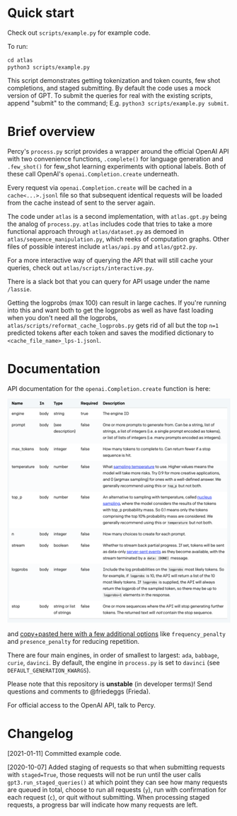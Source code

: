 # Quick start
Check out `scripts/example.py` for example code.

To run:
```
cd atlas
python3 scripts/example.py
```
This script demonstrates getting tokenization and token counts, few shot completions, and staged submitting. By default the code uses a mock version of GPT. To submit the queries for real with the existing scripts, append "submit" to the command; E.g. `python3 scripts/example.py submit`.

# Brief overview

Percy's `process.py` script provides a wrapper around the official OpenAI API with two convenience functions, `.complete()` for language generation and `.few_shot()` for few_shot learning experiments with optional labels. Both of these call OpenAI's `openai.Completion.create` underneath. 

Every request via `openai.Completion.create` will be cached in a `cache<...>.jsonl` file so that subsequent identical requests will be loaded from the cache instead of sent to the server again. 

The code under `atlas` is a second implementation, with `atlas.gpt.py` being the analog of `process.py`. `atlas` includes code that tries to take a more functional approach through `atlas/dataset.py` as demoed in `atlas/sequence_manipulation.py`, which reeks of computation graphs. Other files of possible interest include `atlas/api.py` and `atlas/gpt2.py`. 

For a more interactive way of querying the API that will still cache your queries, check out `atlas/scripts/interactive.py`.

There is a slack bot that you can query for API usage under the name `/lassie`.

Getting the logprobs (max 100) can result in large caches. If you're running into this and want both to get the logprobs as well as have fast loading when you don't need all the logprobs, `atlas/scripts/reformat_cache_logprobs.py` gets rid of all but the top `n=1` predicted tokens after each token and saves the modified dictionary to `<cache_file_name>_lps-1.jsonl`.

# Documentation

API documentation for the `openai.Completion.create` function is here:
<!-- ![OpenAI GPT-3 API documentation](API_documentation.png){:height="700px" width="400px"} -->
<img src="API_documentation.png" width="700">

and [copy+pasted here with a few additional options](https://docs.google.com/document/d/1iLeez_3vCMuRZitx1-SiE3-dG0U3mNCJrVtWWi3FHZE/edit#heading=h.rt93chqs6g9e) like `frequency_penalty` and `presence_penalty` for reducing repetition. 

There are four main engines, in order of smallest to largest: `ada`, `babbage`, `curie`, `davinci`. By default, the engine in `process.py` is set to `davinci` (see `DEFAULT_GENERATION_KWARGS`).

Please note that this repository is **unstable** (in developer terms)! Send questions and comments to @friedeggs (Frieda). 

For official access to the OpenAI API, talk to Percy. 

# Changelog

[2021-01-11] Committed example code. 

[2020-10-07] Added staging of requests so that when submitting requests with `staged=True`, those requests will not be run until the user calls `gpt3.run_staged_queries()` at which point they can see how many requests are queued in total, choose to run all requests (`y`), run with confirmation for each request (`c`), or quit without submitting. When processing staged requests, a progress bar will indicate how many requests are left. 